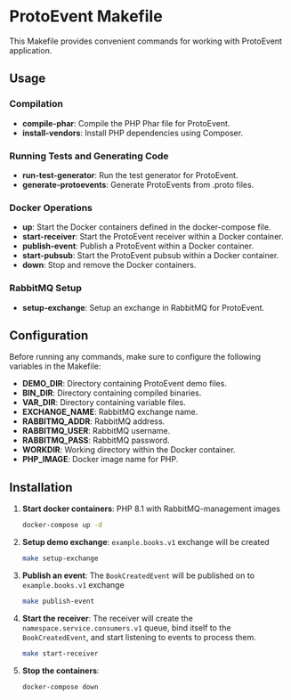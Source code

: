 # ProtoEvent Makefile

This Makefile provides convenient commands for working with ProtoEvent application.

## Usage

### Compilation

- **compile-phar**: Compile the PHP Phar file for ProtoEvent.
- **install-vendors**: Install PHP dependencies using Composer.

### Running Tests and Generating Code

- **run-test-generator**: Run the test generator for ProtoEvent.
- **generate-protoevents**: Generate ProtoEvents from .proto files.

### Docker Operations

- **up**: Start the Docker containers defined in the docker-compose file.
- **start-receiver**: Start the ProtoEvent receiver within a Docker container.
- **publish-event**: Publish a ProtoEvent within a Docker container.
- **start-pubsub**: Start the ProtoEvent pubsub within a Docker container.
- **down**: Stop and remove the Docker containers.

### RabbitMQ Setup

- **setup-exchange**: Setup an exchange in RabbitMQ for ProtoEvent.

## Configuration

Before running any commands, make sure to configure the following variables in the Makefile:

- **DEMO_DIR**: Directory containing ProtoEvent demo files.
- **BIN_DIR**: Directory containing compiled binaries.
- **VAR_DIR**: Directory containing variable files.
- **EXCHANGE_NAME**: RabbitMQ exchange name.
- **RABBITMQ_ADDR**: RabbitMQ address.
- **RABBITMQ_USER**: RabbitMQ username.
- **RABBITMQ_PASS**: RabbitMQ password.
- **WORKDIR**: Working directory within the Docker container.
- **PHP_IMAGE**: Docker image name for PHP.

## Installation

1. **Start docker containers**: PHP 8.1 with RabbitMQ-management images
    ```bash
    docker-compose up -d
    ```

2. **Setup demo exchange**: `example.books.v1` exchange will be created
    ```bash
    make setup-exchange
    ```

3. **Publish an event**: The `BookCreatedEvent` will be published on to `example.books.v1` exchange
    ```bash
    make publish-event
    ```

4. **Start the receiver**: The receiver will create the `namespace.service.consumers.v1` queue, bind itself to the `BookCreatedEvent`, and start listening to events to process them.
    ```bash
    make start-receiver
    ```

5. **Stop the containers**:
    ```bash
    docker-compose down
    ```
